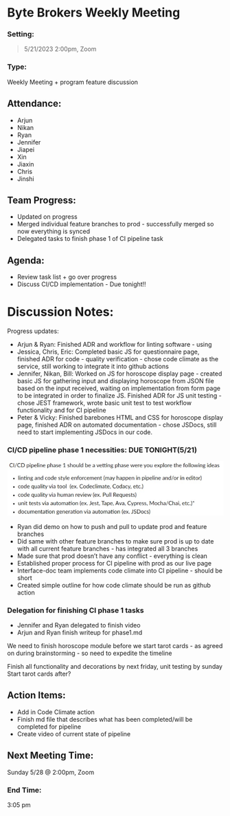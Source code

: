 # Byte Brokers Weekly Meeting

### Setting:

> 5/21/2023 2:00pm, Zoom

### Type:

Weekly Meeting + program feature discussion

## Attendance:

- Arjun
- Nikan
- Ryan
- Jennifer
- Jiapei
- Xin
- Jiaxin
- Chris
- Jinshi

## Team Progress:

- Updated on progress
- Merged individual feature branches to prod - successfully merged so now everything is synced
- Delegated tasks to finish phase 1 of CI pipeline task

## Agenda:

- Review task list + go over progress
- Discuss CI/CD implementation - Due tonight!!

# Discussion Notes:

Progress updates:

- Arjun & Ryan: Finished ADR and workflow for linting software - using
- Jessica, Chris, Eric: Completed basic JS for questionnaire page, finished ADR for code - quality verification - chose code climate as the service, still working to integrate it into github actions
- Jennifer, Nikan, Bill: Worked on JS for horoscope display page - created basic JS for gathering input and displaying horoscope from JSON file based on the input received, waiting on implementation from form page to be integrated in order to finalize JS. Finished ADR for JS unit testing - chose JEST framework, wrote basic unit test to test workflow functionality and for CI pipeline
- Peter & Vicky: Finished barebones HTML and CSS for horoscope display page, finished ADR on automated documentation - chose JSDocs, still need to start implementing JSDocs in our code.

### CI/CD pipeline phase 1 necessities: DUE TONIGHT(5/21)

![CI/CD phase 1 reqs](MeetingImages/CICDP1.jpg)

- Ryan did demo on how to push and pull to update prod and feature branches
- Did same with other feature branches to make sure prod is up to date with all current feature branches - has integrated all 3 branches
- Made sure that prod doesn’t have any conflict - everything is clean
- Established proper process for CI pipeline with prod as our live page
- Interface-doc team implements code climate into CI pipeline - should be short
- Created simple outline for how code climate should be run as github action

### Delegation for finishing CI phase 1 tasks

- Jennifer and Ryan delegated to finish video
- Arjun and Ryan finish writeup for phase1.md

We need to finish horoscope module before we start tarot cards - as agreed on during brainstorming - so need to expedite the timeline

Finish all functionality and decorations by next friday, unit testing by sunday
Start tarot cards after?

## Action Items:

- Add in Code Climate action
- Finish md file that describes what has been completed/will be completed for pipeline
- Create video of current state of pipeline

## Next Meeting Time:

Sunday 5/28 @ 2:00pm, Zoom

### End Time:

3:05 pm
